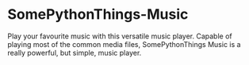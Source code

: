 # SomePythonThings-Music
Play your favourite music with this versatile music player. Capable of playing most of the common media files, SomePythonThings Music is a really powerful, but simple, music player.
